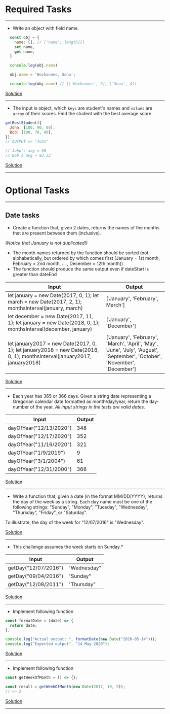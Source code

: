 # Required Tasks
---
- Write an object with field name.

```javascript
  const obj = {
    name: [], // ['name', length][]
    set name,
    get name,
  }

  console.log(obj.name)

  obj.name = 'Hovhannes, Sona';

  console.log(obj.name) // [['Hovhannes', 9], ['Sona', 4]]
```

[Solution](https://github.com/Arman0701/Getter-Setter-Property_Descriptors/blob/master/Required-Tasks/Task-1.js)

---

- The input is object, which `keys` are student's names and `values` are `array` of their scores. Find the student with the best average score.

```javascript
getBestStudent({
  John: [100, 90, 80],
  Bob: [100, 70, 80],
});
// OUTPUT => "John"

// John's avg = 90
// Bob's avg = 83.33
```

[Solution](https://github.com/Arman0701/Getter-Setter-Property_Descriptors/blob/master/Required-Tasks/Task-2.js)

---

# Optional Tasks
---

## Date tasks

- Create a function that, given 2 dates, returns the names of the months that are present between them (inclusive).

_(Notice that January is not duplicated!)_

- The month names returned by the function should be sorted (not alphabetically, but ordered by which comes first (January = 1st month, February = 2nd month, … , December = 12th month))
- The function should produce the same output even if dateStart is greater than dateEnd

| Input                                                                                                                    | Output                                                                                                                     |
| ------------------------------------------------------------------------------------------------------------------------ | -------------------------------------------------------------------------------------------------------------------------- |
| let january = new Date(2017, 0, 1); let march = new Date(2017, 2, 1); monthsInterval(january, march)                     | ['January', 'February', March']                                                                                            |
| let december = new Date(2017, 11, 1); let january = new Date(2018, 0, 1); monthsInterval(december, january)              | ['January', 'December']                                                                                                    |
| let january2017 = new Date(2017, 0, 1); let january2018 = new Date(2018, 0, 1); monthsInterval(january2017, january2018) | ['January', 'February', 'March', 'April', 'May', 'June', 'July', 'August', 'September', 'October', 'November', 'December'] |

[Solution]()

---

- Each year has 365 or 366 days. Given a string date representing a Gregorian calendar date formatted as month/day/year, return the day-number of the year.
  _All input strings in the tests are valid dates._

| Input                   | Output |
| ----------------------- | ------ |
| dayOfYear("12/13/2020") | 348    |
| dayOfYear("12/17/2020") | 352    |
| dayOfYear("11/16/2020") | 321    |
| dayOfYear("1/9/2019")   | 9      |
| dayOfYear("3/1/2004")   | 61     |
| dayOfYear("12/31/2000") | 366    |

[Solution](https://github.com/Arman0701/Getter-Setter-Property_Descriptors/blob/master/Optional-Tasks/dayOfYear.js)

---

- Write a function that, given a date (in the format MM/DD/YYYY), returns the day of the week as a string. Each day name must be one of the following strings: "Sunday", "Monday", "Tuesday", "Wednesday", "Thursday", "Friday", or "Saturday".

To illustrate, the day of the week for "12/07/2016" is "Wednesday".

[Solution]()

---

- This challenge assumes the week starts on Sunday.\*

| Input                | Output      |
| -------------------- | ----------- |
| getDay("12/07/2016") | "Wednesday" |
| getDay("09/04/2016") | "Sunday"    |
| getDay("12/08/2011") | "Thursday"  |

[Solution](https://github.com/Arman0701/Getter-Setter-Property_Descriptors/blob/master/Optional-Tasks/getDay.js)

---

- Implement following function

```javascript
const formatDate = (date) => {
  return date;
};

console.log("Actual output: ", formatDate(new Date("2020-05-14")));
console.log("Expected output", "14 May 2020");
```

[Solution](https://github.com/Arman0701/Getter-Setter-Property_Descriptors/blob/master/Optional-Tasks/Impleneatation-of-formatDate.js)

---

- Implement following function

```javascript
const getWeekOfMonth = () => {};

const result = getWeekOfMonth(new Date(2017, 10, 9));
// => 2
```

[Solution](https://github.com/Arman0701/Getter-Setter-Property_Descriptors/blob/master/Optional-Tasks/getWeekOfMonth-implementation.js)

---